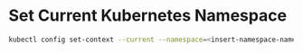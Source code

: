 # Set Current Kubernetes Namespace
```bash
kubectl config set-context --current --namespace=<insert-namespace-name-here>
```
